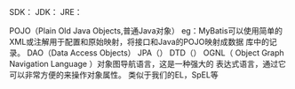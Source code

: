 SDK：
JDK：
JRE：

POJO（Plain Old Java Objects,普通Java对象）
  eg：MyBatis可以使用简单的XML或注解用于配置和原始映射，将接口和Java的POJO映射成数据
库中的记录。
DAO（Data Access Objects）
JPA（）
DTD（）
OGNL（ Object Graph Navigation Language ）对象图导航语言，这是一种强大的
表达式语言，通过它可以非常方便的来操作对象属性。 类似于我们的EL，SpEL等
